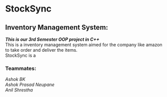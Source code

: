 # StockSync
## Inventory Management System:<br>
***This is our 3rd Semester OOP project in C++***<br>
This is a inventory management system aimed for the company like amazon to take order and deliver the items.<br>
StockSync is a 
### Teammates:
*Ashok BK*<br>
*Ashok Prasad Neupane*<br>
*Anil Shrestha*<br>

